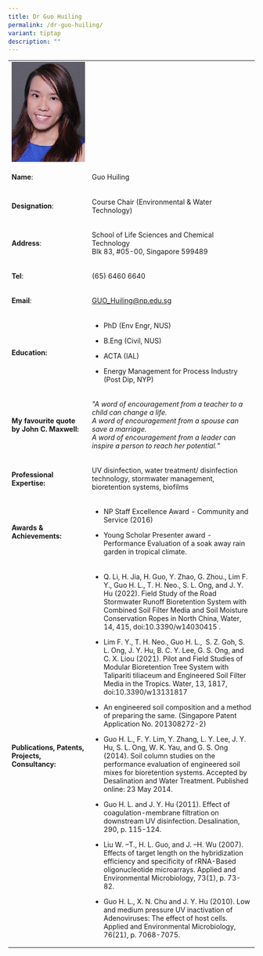 ```yaml
---
title: Dr Guo Huiling
permalink: /dr-guo-huiling/
variant: tiptap
description: ""
---
```

<table style="minWidth: 50px">
<colgroup>
<col>
<col>
</colgroup>
<tbody>
<tr>
<td rowspan="1" colspan="1">
<div class="isomer-image-wrapper">
<img style="width: 100%" height="auto" width="100%" alt="Guo Huiling" src="/images/LSCT/Guo_Huiling.jpg">
</div>
</td>
<td rowspan="1" colspan="1">
<p></p>
</td>
</tr>
<tr>
<td rowspan="1" colspan="1">
<p><strong>Name</strong>:&nbsp;&nbsp;&nbsp;&nbsp;&nbsp;&nbsp;&nbsp;&nbsp;&nbsp;&nbsp;&nbsp;&nbsp;&nbsp;&nbsp;&nbsp;&nbsp;&nbsp;&nbsp;&nbsp;&nbsp;&nbsp;&nbsp;&nbsp;&nbsp;&nbsp;</p>
</td>
<td rowspan="1" colspan="1">
<p>​Guo Huiling</p>
</td>
</tr>
<tr>
<td rowspan="1" colspan="1">
<p>​<strong>Designation</strong>:</p>
</td>
<td rowspan="1" colspan="1">
<p>​Course Chair (Environmental &amp; Water Technology)</p>
</td>
</tr>
<tr>
<td rowspan="1" colspan="1">
<p><strong>Address</strong>: ​</p>
</td>
<td rowspan="1" colspan="1">
<p>School of Life Sciences and Chemical Technology
<br>Blk 83, #05-00, Singapore 599489​</p>
</td>
</tr>
<tr>
<td rowspan="1" colspan="1">
<p><strong>Tel</strong>: &nbsp;&nbsp;&nbsp; ​</p>
</td>
<td rowspan="1" colspan="1">
<p>(65) 6460 6640</p>
</td>
</tr>
<tr>
<td rowspan="1" colspan="1">
<p><strong>Email</strong>: ​</p>
</td>
<td rowspan="1" colspan="1">
<p><a href="mailto:GUO_Huiling@np.edu.sg" rel="noopener noreferrer nofollow" target="_blank">GUO_Huiling@np.edu.sg</a>
</p>
</td>
</tr>
<tr>
<td rowspan="1" colspan="1">
<p><strong>Education:</strong>
</p>
</td>
<td rowspan="1" colspan="1">
<ul data-tight="true" class="tight">
<li>
<p>PhD (Env Engr, NUS)</p>
</li>
<li>
<p>B.Eng (Civil, NUS)</p>
</li>
<li>
<p>​ACTA (IAL)</p>
</li>
<li>
<p>Energy Management for Process Industry (Post Dip, NYP)</p>
</li>
</ul>
</td>
</tr>
<tr>
<td rowspan="1" colspan="1">
<p><strong>My favourite quote by John C. Maxwell:</strong>
</p>
</td>
<td rowspan="1" colspan="1">
<p><em>"A word of encouragement from a teacher to a child can change a life.<br>A word of encouragement from a spouse can save a marriage.<br>A word of encouragement from a leader can inspire a person to reach her potential."</em>
</p>
</td>
</tr>
<tr>
<td rowspan="1" colspan="1">
<p><strong>Professional Expertise​:</strong>
</p>
</td>
<td rowspan="1" colspan="1">
<p>UV disinfection, water treatment/ disinfection technology, stormwater
management, bioretention systems, biofilms&nbsp;</p>
</td>
</tr>
<tr>
<td rowspan="1" colspan="1">
<p><strong>Awards &amp; Achievements​:</strong>
</p>
</td>
<td rowspan="1" colspan="1">
<ul data-tight="true" class="tight">
<li>
<p>​NP Staff Excellence Award - Community and Service (2016)</p>
</li>
<li>
<p>Young Scholar Presenter award - Performance Evaluation of a soak away
rain garden in tropical climate.</p>
</li>
</ul>
</td>
</tr>
<tr>
<td rowspan="1" colspan="1">
<p><strong>Publications, Patents, Projects, Consultancy:</strong>
</p>
</td>
<td rowspan="1" colspan="1">
<ul data-tight="true" class="tight">
<li>
<p>Q. Li, H. Jia, H. Guo, Y. Zhao, G. Zhou., Lim F. Y., Guo H. L., T. H.
Neo., S. L. Ong, and J. Y. Hu (2022). Field Study of the Road Stormwater
Runoff Bioretention System with Combined Soil Filter Media and Soil Moisture
Conservation Ropes in North China, Water, 14, 415, doi:10.3390/w14030415
.</p>
</li>
<li>
<p>Lim F. Y., T. H. Neo., Guo H. L.,&nbsp; S. Z. Goh, S. L. Ong, J. Y. Hu,
B. C. Y. Lee, G. S. Ong, and C. X. Liou (2021). Pilot and Field Studies
of Modular Bioretention Tree System with Talipariti tiliaceum and Engineered
Soil Filter Media in the Tropics. Water, 13, 1817, doi:10.3390/w13131817</p>
</li>
<li>
<p>An engineered soil composition and a me​thod of preparing the same. (Singapore
Patent Application No. 201308272-2)</p>
</li>
<li>
<p>Guo H. L., F. Y. Lim, Y. Zhang, L. Y. Lee, J. Y. Hu, S. L. Ong, W. K.
Yau, and G. S. Ong (2014). Soil column studies on the performance evaluation
of engineered soil mixes for bioretention systems. Accepted by Desalination
and Water Treatment. Published online: 23 May 2014.</p>
</li>
<li>
<p>Guo H. L. and J. Y. Hu (2011). Effect of coagulation-membrane filtration
on downstream UV disinfection. Desalination, 290, p. 115-124.</p>
</li>
<li>
<p>Liu W. –T., H. L. Guo, and J. –H. Wu (2007). Effects of target length
on the hybridization efficiency and specificity of rRNA-Based oligonucleotide
microarrays. Applied and Environmental Microbiology, 73(1), p. 73-82.​</p>
</li>
<li>
<p>Guo H. L., X. N. Chu and J. Y. Hu (2010). Low and medium pressure UV inactivation
of Adenoviruses: The effect of host cells. Applied and Environmental Microbiology,
76(21), p. 7068-7075.</p>
</li>
</ul>
</td>
</tr>
</tbody>
</table>
<p></p>
